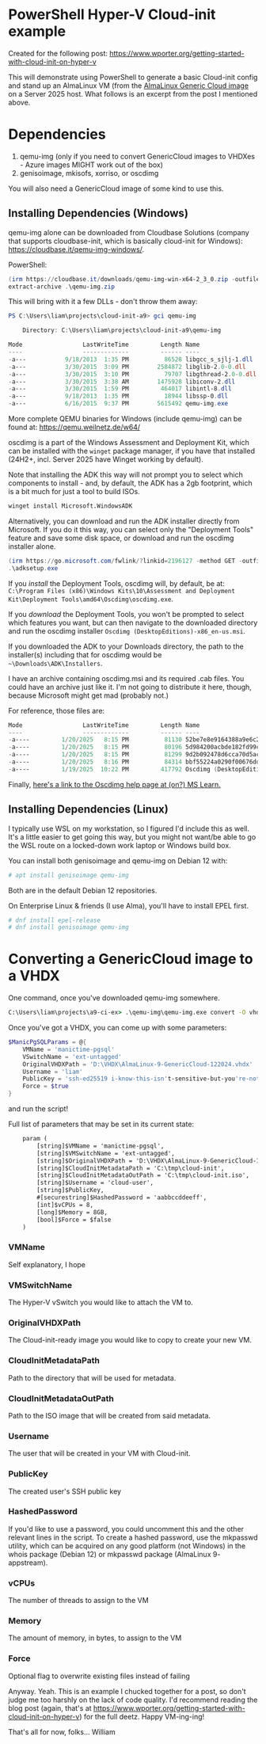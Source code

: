 # PowerShell Hyper-V Cloud-init example

Created for the following post: https://www.wporter.org/getting-started-with-cloud-init-on-hyper-v

This will demonstrate using PowerShell to generate a basic Cloud-init config and stand up an AlmaLinux VM (from the [AlmaLinux Generic Cloud image](https://wiki.almalinux.org/cloud/Generic-cloud.html) on a Server 2025 host. What follows is an excerpt from the post I mentioned above.

# Dependencies
1. qemu-img (only if you need to convert GenericCloud images to VHDXes - Azure images MIGHT work out of the box)
2. genisoimage, mkisofs, xorriso, or oscdimg

You will also need a GenericCloud image of some kind to use this.

## Installing Dependencies (Windows)

qemu-img alone can be downloaded from Cloudbase Solutions (company that supports cloudbase-init, which is basically cloud-init for Windows): https://cloudbase.it/qemu-img-windows/.

PowerShell:

```PowerShell
(irm https://cloudbase.it/downloads/qemu-img-win-x64-2_3_0.zip -outfile qemu-img.zip) |
extract-archive .\qemu-img.zip
```

This will bring with it a few DLLs - don't throw them away:

```PowerShell
PS C:\Users\liam\projects\cloud-init-a9> gci qemu-img

    Directory: C:\Users\liam\projects\cloud-init-a9\qemu-img

Mode                 LastWriteTime         Length Name
----                 -------------         ------ ----
-a---           9/18/2013  1:35 PM          86528 libgcc_s_sjlj-1.dll
-a---           3/30/2015  3:09 PM        2584872 libglib-2.0-0.dll
-a---           3/30/2015  3:10 PM          79707 libgthread-2.0-0.dll
-a---           3/30/2015  3:38 AM        1475928 libiconv-2.dll
-a---           3/30/2015  1:59 PM         464017 libintl-8.dll
-a---           9/18/2013  1:35 PM          18944 libssp-0.dll
-a---           6/16/2015  9:37 PM        5615492 qemu-img.exe
```

More complete QEMU binaries for Windows (include qemu-img) can be found at: https://qemu.weilnetz.de/w64/

oscdimg is a part of the Windows Assessment and Deployment Kit, which can be installed with the `winget` package manager, if you have that installed (24H2+, incl. Server 2025 have Winget working by default).

Note that installing the ADK this way will not prompt you to select which components to install - and, by default, the ADK has a 2gb footprint, which is a bit much for just a tool to build ISOs.

```cmd
winget install Microsoft.WindowsADK
```

Alternatively, you can download and run the ADK installer directly from Microsoft. If you do it this way, you can select only the "Deployment Tools" feature and save some disk space, or download and run the oscdimg installer alone.

```PowerShell
(irm https://go.microsoft.com/fwlink/?linkid=2196127 -method GET -outfile adksetup.exe) |
.\adksetup.exe
```

If you *install* the Deployment Tools, oscdimg will, by default, be at: `C:\Program Files (x86)\Windows Kits\10\Assessment and Deployment Kit\Deployment Tools\amd64\Oscdimg\oscdimg.exe`.

If you *download* the Deployment Tools, you won't be prompted to select which features you want, but can then navigate to the downloaded directory and run the oscdimg installer `Oscdimg (DesktopEditions)-x86_en-us.msi`.

If you downloaded the ADK to your Downloads directory, the path to the installer(s) including that for oscdimg would be `~\Downloads\ADK\Installers`.

I have an archive containing oscdimg.msi and its required .cab files. You could have an archive just like it. I'm not going to distribute it here, though, because Microsoft might get mad (probably not.)

For reference, those files are:

```PowerShell
Mode                 LastWriteTime         Length Name
----                 -------------         ------ ----
-a----         1/20/2025   8:15 PM          81130 52be7e8e9164388a9e6c24d01f6f1625.cab
-a----         1/20/2025   8:15 PM          80196 5d984200acbde182fd99cbfbe9bad133.cab
-a----         1/20/2025   8:15 PM          81299 9d2b092478d6cca70d5ac957368c00ba.cab
-a----         1/20/2025   8:16 PM          84314 bbf55224a0290f00676ddc410f004498.cab
-a----         1/19/2025  10:22 PM         417792 Oscdimg (DesktopEditions)-x86_en-us.msi
```

Finally, [here's a link to the Oscdimg help page at (on?) MS Learn.](https://learn.microsoft.com/en-us/windows-hardware/manufacture/desktop/oscdimg-command-line-options?view=windows-11)

## Installing Dependencies (Linux)

I typically use WSL on my workstation, so I figured I'd include this as well. It's a little easier to get going this way, but you might not want/be able to go the WSL route on a locked-down work laptop or Windows build box.

You can install both genisoimage and qemu-img on Debian 12 with:
```sh
# apt install genisoimage qemu-img
```
Both are in the default Debian 12 repositories.

On Enterprise Linux & friends (I use Alma), you'll have to install EPEL first.
```sh
# dnf install epel-release
# dnf install genisoimage qemu-img
```
# Converting a GenericCloud image to a VHDX

One command, once you've downloaded qemu-img somewhere.

```cmd
C:\Users\liam\projects\a9-ci-ex> .\qemu-img\qemu-img.exe convert -O vhdx C:\Users\liam\Downloads\AlmaLinux-9-GenericCloud-9.2-20230513.x86_64.qcow2 .\AlmaLinux-9-GenericCloud-9.2-20230513.x86_64.vhdx
```

Once you've got a VHDX, you can come up with some parameters:

```PowerShell
$ManicPgSQLParams = @{
	VMName = 'manictime-pgsql'
	VSwitchName = 'ext-untagged'
	OriginalVHDXPath = 'D:\VHDX\AlmaLinux-9-GenericCloud-122024.vhdx'
	Username = 'liam'
	PublicKey = 'ssh-ed25519 i-know-this-isn't-sensitive-but-you're-not-getting-it-free'
	Force = $true
}
```

and run the script!

Full list of parameters that may be set in its current state:

```txt
	param (
		[string]$VMName = 'manictime-pgsql',
		[string]$VMSwitchName = 'ext-untagged',
		[string]$OriginalVHDXPath = 'D:\VHDX\AlmaLinux-9-GenericCloud-122024.vhdx',
		[string]$CloudInitMetadataPath = 'C:\tmp\cloud-init',
		[string]$CloudInitMetadataOutPath = 'C:\tmp\cloud-init.iso',
        [string]$Username = 'cloud-user',
        [string]$PublicKey,
        #[securestring]$HashedPassword = 'aabbccddeeff',
		[int]$vCPUs = 8,
		[long]$Memory = 8GB,
        [bool]$Force = $false
	)
```

### VMName
Self explanatory, I hope
### VMSwitchName
The Hyper-V vSwitch you would like to attach the VM to.
### OriginalVHDXPath
The Cloud-init-ready image you would like to copy to create your new VM.
### CloudInitMetadataPath
Path to the directory that will be used for metadata.
### CloudInitMetadataOutPath
Path to the ISO image that will be created from said metadata.
### Username
The user that will be created in your VM with Cloud-init.
### PublicKey
The created user's SSH public key
### HashedPassword
If you'd like to use a password, you could uncomment this and the other relevant lines in the script.
To create a hashed password, use the mkpasswd utility, which can be acquired on any good platform (not Windows) in the whois package (Debian 12) or mkpasswd package (AlmaLinux 9- appstream).
### vCPUs
The number of threads to assign to the VM
### Memory
The amount of memory, in bytes, to assign to the VM
### Force
Optional flag to overwrite existing files instead of failing

Anyway. Yeah. This is an example I chucked together for a post, so don't judge me too harshly on the lack of code quality. I'd recommend reading the blog post (again, that's at https://www.wporter.org/getting-started-with-cloud-init-on-hyper-v) for the full deetz. Happy VM-ing-ing!

That's all for now, folks...
William
